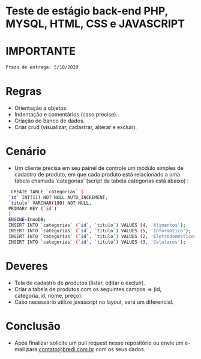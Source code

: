 # Teste de estágio back-end PHP, MYSQL, HTML, CSS e JAVASCRIPT

# IMPORTANTE
```sh 
Prazo de entrega: 5/10/2020
```

# Regras
 - Orientação a objetos.
 - Indentação e comentários (caso precise).
 - Criação do banco de dados.
 - Criar crud (visualizar, cadastrar, alterar e excluir).

# Cenário

 - Um cliente precisa em seu painel de controle um módulo simples de cadastro de produto, em que cada produto está relacionado a uma tabela chamada 'categorias' (script da tabela categorias está abaixo) :
 ```sh
   CREATE TABLE `categorias` (
  `id` INT(11) NOT NULL AUTO_INCREMENT,
  `titulo` VARCHAR(190) NOT NULL,
  PRIMARY KEY (`id`)
  )
  ENGINE=InnoDB;
  INSERT INTO `categorias` (`id`, `titulo`) VALUES (4, 'Alimentos');
  INSERT INTO `categorias` (`id`, `titulo`) VALUES (5, 'Informática');
  INSERT INTO `categorias` (`id`, `titulo`) VALUES (2, 'Eletrodomésticos');
  INSERT INTO `categorias` (`id`, `titulo`) VALUES (3, 'Celulares');
 ```


# Deveres
 - Tela de cadastro de produtos (listar, editar e excluir).
 - Criar a tabela de produtos com os seguintes campos => (id, categoria_id, nome, preço).
 - Caso necessário utilize javascript no layout, será um diferencial.

# Conclusão
- Após finalizar solicite um pull request nesse repositório ou envie um e-mail para contato@bredi.com.br com os seus dados.
